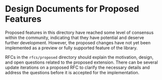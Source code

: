 # Design Documents for Proposed Features

Proposed features in this directory have reached some level of consensus within the 
community, indicating that they have potential and deserve further development. 
However, the proposed changes have not yet been implemented as a
preview or fully supported feature of the library.

RFCs in the `rfcs/proposed` directory should explain the motivation,
design, and open questions related to the proposed extension. There can be
several update iterations on a proposed RFC to clarify the necessary details
and address the questions before it is accepted for the implementation.

